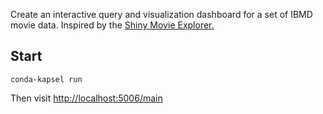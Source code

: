 Create an interactive query and visualization dashboard for a set of IBMD movie data.
Inspired by the [Shiny Movie Explorer.](http://shiny.rstudio.com/gallery/movie-explorer.html)


## Start

```
conda-kapsel run
```

Then visit [http://localhost:5006/main](http://localhost:5006/main)
